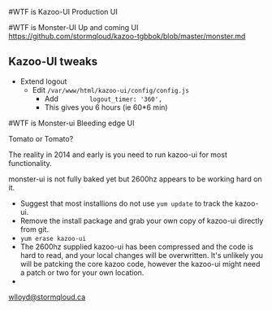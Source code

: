 #WTF is Kazoo-UI
  Production UI

#WTF is Monster-UI
  Up and coming UI https://github.com/stormqloud/kazoo-tgbbok/blob/master/monster.md
  
## Kazoo-UI tweaks
* Extend logout 
  * Edit ```/var/www/html/kazoo-ui/config/config.js```
    * Add ```        logout_timer: '360',```
    * This gives you 6 hours (ie 60*6 min)


#WTF is Monster-ui
  Bleeding edge UI
  
Tomato or Tomato?

The reality in 2014 and early is you need to run kazoo-ui for most functionality.

monster-ui is not fully baked yet but 2600hz appears to be working hard on it.

* Suggest that most installions do not use ```yum update``` to track the kazoo-ui.
* Remove the install package and grab your own copy of kazoo-ui directly from git.
* ```yum erase kazoo-ui```
* The 2600hz supplied kazoo-ui has been compressed and the code is hard to read, and your local changes will be overwritten.  It's unlikely you will be patcking the core kazoo code, however the kazoo-ui might need a patch or two for your own location.
* 
wlloyd@stormqloud.ca




